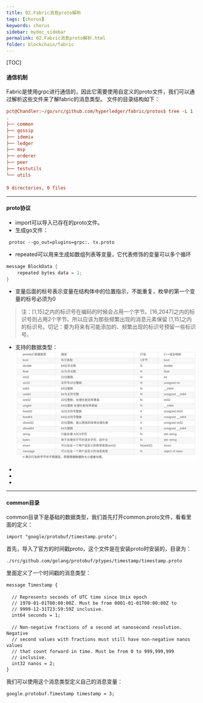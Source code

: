 ```yaml
---
title: 02.Fabric消息proto解析
tags: [chorus]
keywords: chorus
sidebar: mydoc_sidebar
permalink: 02.Fabric消息proto解析.html
folder: blockchain/fabric
---
```

[TOC]
#### 通信机制
Fabric是使用grpc进行通信的，因此它需要使用自定义的proto文件，我们可以通过解析这些文件来了解fabric的消息类型。
文件的目录结构如下：
```ini
pct@Chandler:~/go/src/github.com/hyperledger/fabric/protos$ tree -L 1
.
├── common
├── gossip
├── idemix
├── ledger
├── msp
├── orderer
├── peer
├── testutils
└── utils

9 directories, 0 files
```
 --- 
#### proto协议
* import可以导入已存在的proto文件。
* 生成go文件：
```
 protoc --go_out=plugins=grpc:. tx.proto 
```
* repeated可以用来生成如数组列表等变量，它代表修饰的变量可以多个循环
```go
message BlockData {
    repeated bytes data = 1;
}
```
* 变量后面的标号表示变量在结构体中的位置指示，不能重复，枚举的第一个变量的标号必须为0
> 注：[1,15]之内的标识号在编码的时候会占用一个字节。[16,2047]之内的标识号则占用2个字节。所以应该为那些频繁出现的消息元素保留 [1,15]之内的标识号。切记：要为将来有可能添加的、频繁出现的标识号预留一些标识号。 
* 支持的数据类型：
![02-1](./lib/images/blockchain/fabric/02-1.png)

* 
* 
* 
 --- 
#### common目录
common目录下是基础的数据类型，我们首先打开common.proto文件，看看里面的定义：
```
import "google/protobuf/timestamp.proto";
```
首先，导入了官方的时间戳proto，这个文件是在安装proto时安装的，目录为：
```
./src/github.com/golang/protobuf/ptypes/timestamp/timestamp.proto
```
里面定义了一个时间戳的消息类型：
```
message Timestamp {

  // Represents seconds of UTC time since Unix epoch
  // 1970-01-01T00:00:00Z. Must be from 0001-01-01T00:00:00Z to
  // 9999-12-31T23:59:59Z inclusive.
  int64 seconds = 1;

  // Non-negative fractions of a second at nanosecond resolution. Negative
  // second values with fractions must still have non-negative nanos values
  // that count forward in time. Must be from 0 to 999,999,999
  // inclusive.
  int32 nanos = 2;
}
```
我们可以使用这个消息类型定义自己的消息变量：
```
google.protobuf.Timestamp timestamp = 3;
```





















































